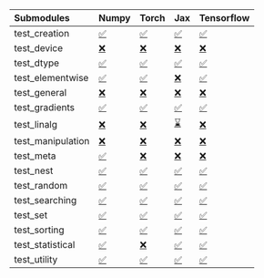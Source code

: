 | Submodules        | Numpy                                                                                                                           | Torch                                                                                                                           | Jax                                                                                                                             | Tensorflow                                                                                                                      |
|:------------------|:--------------------------------------------------------------------------------------------------------------------------------|:--------------------------------------------------------------------------------------------------------------------------------|:--------------------------------------------------------------------------------------------------------------------------------|:--------------------------------------------------------------------------------------------------------------------------------|
| test_creation     | <a href="https://github.com/unifyai/ivy/runs/7929553032?check_suite_focus=true" rel="noopener noreferrer" target="_blank">✅</a> | <a href="https://github.com/unifyai/ivy/runs/7929553611?check_suite_focus=true" rel="noopener noreferrer" target="_blank">✅</a> | <a href="https://github.com/unifyai/ivy/runs/7929553990?check_suite_focus=true" rel="noopener noreferrer" target="_blank">✅</a> | <a href="https://github.com/unifyai/ivy/runs/7929554290?check_suite_focus=true" rel="noopener noreferrer" target="_blank">✅</a> |
| test_device       | <a href="https://github.com/unifyai/ivy/runs/7929553054?check_suite_focus=true" rel="noopener noreferrer" target="_blank">❌</a> | <a href="https://github.com/unifyai/ivy/runs/7929553635?check_suite_focus=true" rel="noopener noreferrer" target="_blank">❌</a> | <a href="https://github.com/unifyai/ivy/runs/7929554002?check_suite_focus=true" rel="noopener noreferrer" target="_blank">❌</a> | <a href="https://github.com/unifyai/ivy/runs/7929554312?check_suite_focus=true" rel="noopener noreferrer" target="_blank">❌</a> |
| test_dtype        | <a href="https://github.com/unifyai/ivy/runs/7929553086?check_suite_focus=true" rel="noopener noreferrer" target="_blank">✅</a> | <a href="https://github.com/unifyai/ivy/runs/7929553655?check_suite_focus=true" rel="noopener noreferrer" target="_blank">✅</a> | <a href="https://github.com/unifyai/ivy/runs/7929554019?check_suite_focus=true" rel="noopener noreferrer" target="_blank">✅</a> | <a href="https://github.com/unifyai/ivy/runs/7929554328?check_suite_focus=true" rel="noopener noreferrer" target="_blank">✅</a> |
| test_elementwise  | <a href="https://github.com/unifyai/ivy/runs/7929553110?check_suite_focus=true" rel="noopener noreferrer" target="_blank">✅</a> | <a href="https://github.com/unifyai/ivy/runs/7929553675?check_suite_focus=true" rel="noopener noreferrer" target="_blank">✅</a> | <a href="https://github.com/unifyai/ivy/runs/7929554033?check_suite_focus=true" rel="noopener noreferrer" target="_blank">❌</a> | <a href="https://github.com/unifyai/ivy/runs/7929554360?check_suite_focus=true" rel="noopener noreferrer" target="_blank">✅</a> |
| test_general      | <a href="https://github.com/unifyai/ivy/runs/7929553140?check_suite_focus=true" rel="noopener noreferrer" target="_blank">❌</a> | <a href="https://github.com/unifyai/ivy/runs/7929553703?check_suite_focus=true" rel="noopener noreferrer" target="_blank">❌</a> | <a href="https://github.com/unifyai/ivy/runs/7929554048?check_suite_focus=true" rel="noopener noreferrer" target="_blank">❌</a> | <a href="https://github.com/unifyai/ivy/runs/7929554389?check_suite_focus=true" rel="noopener noreferrer" target="_blank">❌</a> |
| test_gradients    | <a href="https://github.com/unifyai/ivy/runs/7929553190?check_suite_focus=true" rel="noopener noreferrer" target="_blank">✅</a> | <a href="https://github.com/unifyai/ivy/runs/7929553732?check_suite_focus=true" rel="noopener noreferrer" target="_blank">✅</a> | <a href="https://github.com/unifyai/ivy/runs/7929554058?check_suite_focus=true" rel="noopener noreferrer" target="_blank">✅</a> | <a href="https://github.com/unifyai/ivy/runs/7929554423?check_suite_focus=true" rel="noopener noreferrer" target="_blank">✅</a> |
| test_linalg       | <a href="https://github.com/unifyai/ivy/runs/7929553231?check_suite_focus=true" rel="noopener noreferrer" target="_blank">❌</a> | <a href="https://github.com/unifyai/ivy/runs/7929553755?check_suite_focus=true" rel="noopener noreferrer" target="_blank">❌</a> | <a href="https://github.com/unifyai/ivy/runs/7929554075?check_suite_focus=true" rel="noopener noreferrer" target="_blank">⌛</a> | <a href="https://github.com/unifyai/ivy/runs/7929554458?check_suite_focus=true" rel="noopener noreferrer" target="_blank">❌</a> |
| test_manipulation | <a href="https://github.com/unifyai/ivy/runs/7929553287?check_suite_focus=true" rel="noopener noreferrer" target="_blank">❌</a> | <a href="https://github.com/unifyai/ivy/runs/7929553778?check_suite_focus=true" rel="noopener noreferrer" target="_blank">❌</a> | <a href="https://github.com/unifyai/ivy/runs/7929554098?check_suite_focus=true" rel="noopener noreferrer" target="_blank">❌</a> | <a href="https://github.com/unifyai/ivy/runs/7929554500?check_suite_focus=true" rel="noopener noreferrer" target="_blank">❌</a> |
| test_meta         | <a href="https://github.com/unifyai/ivy/runs/7929553340?check_suite_focus=true" rel="noopener noreferrer" target="_blank">✅</a> | <a href="https://github.com/unifyai/ivy/runs/7929553808?check_suite_focus=true" rel="noopener noreferrer" target="_blank">❌</a> | <a href="https://github.com/unifyai/ivy/runs/7929554121?check_suite_focus=true" rel="noopener noreferrer" target="_blank">❌</a> | <a href="https://github.com/unifyai/ivy/runs/7929554543?check_suite_focus=true" rel="noopener noreferrer" target="_blank">❌</a> |
| test_nest         | <a href="https://github.com/unifyai/ivy/runs/7929553383?check_suite_focus=true" rel="noopener noreferrer" target="_blank">✅</a> | <a href="https://github.com/unifyai/ivy/runs/7929553838?check_suite_focus=true" rel="noopener noreferrer" target="_blank">✅</a> | <a href="https://github.com/unifyai/ivy/runs/7929554150?check_suite_focus=true" rel="noopener noreferrer" target="_blank">✅</a> | <a href="https://github.com/unifyai/ivy/runs/7929554598?check_suite_focus=true" rel="noopener noreferrer" target="_blank">✅</a> |
| test_random       | <a href="https://github.com/unifyai/ivy/runs/7929553444?check_suite_focus=true" rel="noopener noreferrer" target="_blank">✅</a> | <a href="https://github.com/unifyai/ivy/runs/7929553867?check_suite_focus=true" rel="noopener noreferrer" target="_blank">✅</a> | <a href="https://github.com/unifyai/ivy/runs/7929554168?check_suite_focus=true" rel="noopener noreferrer" target="_blank">✅</a> | <a href="https://github.com/unifyai/ivy/runs/7929554646?check_suite_focus=true" rel="noopener noreferrer" target="_blank">✅</a> |
| test_searching    | <a href="https://github.com/unifyai/ivy/runs/7929553487?check_suite_focus=true" rel="noopener noreferrer" target="_blank">✅</a> | <a href="https://github.com/unifyai/ivy/runs/7929553894?check_suite_focus=true" rel="noopener noreferrer" target="_blank">✅</a> | <a href="https://github.com/unifyai/ivy/runs/7929554188?check_suite_focus=true" rel="noopener noreferrer" target="_blank">✅</a> | <a href="https://github.com/unifyai/ivy/runs/7929554688?check_suite_focus=true" rel="noopener noreferrer" target="_blank">✅</a> |
| test_set          | <a href="https://github.com/unifyai/ivy/runs/7929553508?check_suite_focus=true" rel="noopener noreferrer" target="_blank">✅</a> | <a href="https://github.com/unifyai/ivy/runs/7929553916?check_suite_focus=true" rel="noopener noreferrer" target="_blank">✅</a> | <a href="https://github.com/unifyai/ivy/runs/7929554209?check_suite_focus=true" rel="noopener noreferrer" target="_blank">✅</a> | <a href="https://github.com/unifyai/ivy/runs/7929554716?check_suite_focus=true" rel="noopener noreferrer" target="_blank">✅</a> |
| test_sorting      | <a href="https://github.com/unifyai/ivy/runs/7929553542?check_suite_focus=true" rel="noopener noreferrer" target="_blank">✅</a> | <a href="https://github.com/unifyai/ivy/runs/7929553938?check_suite_focus=true" rel="noopener noreferrer" target="_blank">✅</a> | <a href="https://github.com/unifyai/ivy/runs/7929554226?check_suite_focus=true" rel="noopener noreferrer" target="_blank">✅</a> | <a href="https://github.com/unifyai/ivy/runs/7929554736?check_suite_focus=true" rel="noopener noreferrer" target="_blank">✅</a> |
| test_statistical  | <a href="https://github.com/unifyai/ivy/runs/7929553571?check_suite_focus=true" rel="noopener noreferrer" target="_blank">✅</a> | <a href="https://github.com/unifyai/ivy/runs/7929553951?check_suite_focus=true" rel="noopener noreferrer" target="_blank">❌</a> | <a href="https://github.com/unifyai/ivy/runs/7929554250?check_suite_focus=true" rel="noopener noreferrer" target="_blank">✅</a> | <a href="https://github.com/unifyai/ivy/runs/7929554761?check_suite_focus=true" rel="noopener noreferrer" target="_blank">✅</a> |
| test_utility      | <a href="https://github.com/unifyai/ivy/runs/7929553594?check_suite_focus=true" rel="noopener noreferrer" target="_blank">✅</a> | <a href="https://github.com/unifyai/ivy/runs/7929553975?check_suite_focus=true" rel="noopener noreferrer" target="_blank">✅</a> | <a href="https://github.com/unifyai/ivy/runs/7929554271?check_suite_focus=true" rel="noopener noreferrer" target="_blank">✅</a> | <a href="https://github.com/unifyai/ivy/runs/7929554825?check_suite_focus=true" rel="noopener noreferrer" target="_blank">✅</a> |